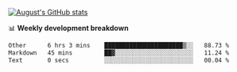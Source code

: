 
[![August's GitHub stats](https://github-readme-stats.vercel.app/api?username=zou-weidong&show_icons=true&theme=radical)](https://github.com/zou-weidong)


📊 **Weekly development breakdown**
<!--START_SECTION:waka-->

```txt
Other      6 hrs 3 mins    ██████████████████████▒░░   88.73 %
Markdown   45 mins         ██▓░░░░░░░░░░░░░░░░░░░░░░   11.24 %
Text       0 secs          ░░░░░░░░░░░░░░░░░░░░░░░░░   00.04 %
```

<!--END_SECTION:waka-->
